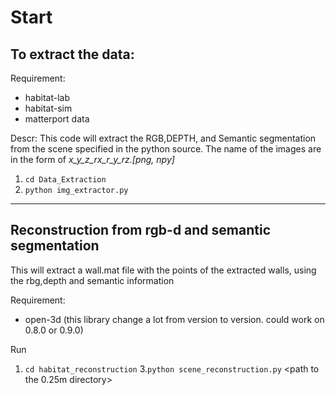 # Start

## To extract the data:

Requirement:
 - habitat-lab
 - habitat-sim
 - matterport data


Descr:
This code will extract the RGB,DEPTH, and Semantic segmentation from the scene specified in the python source.
The name of the images are in the form of *x_y_z_rx_r_y_rz.[png, npy]*

1. `cd Data_Extraction`
2. `python img_extractor.py` <path to the test directory>

____
## Reconstruction from rgb-d and semantic segmentation

This will extract a wall.mat file with the points of the extracted walls, using the rbg,depth and semantic information

Requirement:
 - open-3d (this library change a lot from version to version. could work on 0.8.0 or 0.9.0)

Run
1. `cd habitat_reconstruction`
3.`python scene_reconstruction.py` <path to the 0.25m directory>